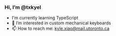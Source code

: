 ### Hi, I’m @txkyel
- I'm currently learning TypeScript
- 👀 I’m interested in custom mechanical keyboards
- 📫 How to reach me: kyle.xiao@mail.utoronto.ca

<!---
txkyel/txkyel is a ✨ special ✨ repository because its `README.md` (this file) appears on your GitHub profile.
You can click the Preview link to take a look at your changes.
--->
